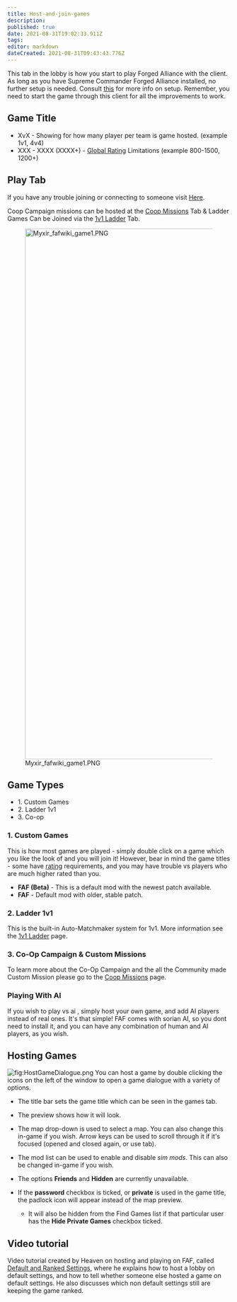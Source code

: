 ```yaml
---
title: Host-and-join-games
description: 
published: true
date: 2021-08-31T19:02:33.911Z
tags: 
editor: markdown
dateCreated: 2021-08-31T09:43:43.776Z
---
```


This tab in the lobby is how you start to play Forged Alliance with the
client. As long as you have Supreme Commander Forged Alliance installed,
no further setup is needed. Consult [this](Setting_Up_FAF "wikilink")
for more info on setup. Remember, you need to start the game through
this client for all the improvements to work.

## Game Title

-   XvX - Showing for how many player per team is game hosted. (example
    1v1, 4v4)
-   XXX - XXXX (XXXX+) - [Global Rating](Global_Ranking "wikilink")
    Limitations (example 800-1500, 1200+)

## Play Tab

If you have any trouble joining or connecting to someone visit
[Here](http://wiki.faforever.com/index.php?title=Connection_issues_and_solutions).

Coop Campaign missions can be hosted at the [Coop
Missions](Coop_Missions "wikilink") Tab & Ladder Games Can be Joined via
the [1v1 Ladder](The_Ladder "wikilink") Tab.

<figure>
<img src="Myxir_fafwiki_game1.PNG" title="Myxir_fafwiki_game1.PNG" width="1200" alt="Myxir_fafwiki_game1.PNG" /><figcaption aria-hidden="true">Myxir_fafwiki_game1.PNG</figcaption>
</figure>

## Game Types

-   1\. Custom Games
-   2\. Ladder 1v1
-   3\. Co-op

### 1. Custom Games

This is how most games are played - simply double click on a game which
you like the look of and you will join it! However, bear in mind the
game titles - some have [rating](Global_Ranking "wikilink")
requirements, and you may have trouble vs players who are much higher
rated than you.

-   **FAF (Beta)** - This is a default mod with the newest patch
    available.
-   **FAF** - Default mod with older, stable patch.

### 2. Ladder 1v1

This is the built-in Auto-Matchmaker system for 1v1. More information
see the [1v1 Ladder](The_Ladder "wikilink") page.

### 3. Co-Op Campaign & Custom Missions

To learn more about the Co-Op Campaign and the all the Community made
Custom Mission please go to the [Coop
Missions](Coop_Missions "wikilink") page.

### Playing With AI

If you wish to play vs ai , simply host your own game, and add AI
players instead of real ones. It's that simple! FAF comes with sorian
AI, so you dont need to install it, and you can have any combination of
human and AI players, as you wish.

## Hosting Games

![](HostGameDialogue.png "fig:HostGameDialogue.png") You can host a game
by double clicking the icons on the left of the window to open a game
dialogue with a variety of options.

-   The title bar sets the game title which can be seen in the games
    tab.
-   The preview shows how it will look.
-   The map drop-down is used to select a map. You can also change this
    in-game if you wish. Arrow keys can be used to scroll through it if
    it's focused (opened and closed again, or use tab).
-   The mod list can be used to enable and disable *sim mods*. This can
    also be changed in-game if you wish.

-   The options **Friends** and **Hidden** are currently unavailable.
-   If the **password** checkbox is ticked, or **private** is used in
    the game title, the padlock icon will appear instead of the map
    preview.
    -   It will also be hidden from the Find Games list if that
        particular user has the **Hide Private Games** checkbox ticked.

## Video tutorial

Video tutorial created by Heaven on hosting and playing on FAF, called
[Default and Ranked Settings](https://youtu.be/BpSH12DdoFM), where he
explains how to host a lobby on default settings, and how to tell
whether someone else hosted a game on default settings. He also
discusses which non default settings still are keeping the game ranked.